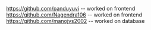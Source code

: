 https://github.com/panduyuvi -- worked on frontend
https://github.com/Nagendra106 -- worked on frontend
https://github.com/manojvs2002 -- worked on database

